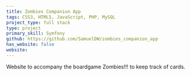 ```yaml
---
title: Zombies Companion App
tags: CSS3, HTML5, JavaScript, PHP, MySQL
project_type: full stack
type: project
primary_skill: Symfony
github: https://github.com/SamuelDW/zombies_companion_app
has_website: false
website:
---
```

Website to accompany the boardgame Zombies!!! to keep track of cards.
